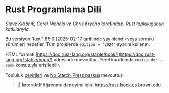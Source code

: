 # Rust Programlama Dili

_Steve Klabnik, Carol Nichols ve Chris Krycho tarafından, Rust topluluğunun katkılarıyla_

Bu versiyon Rust 1.85.0 (2025-02-17 tarihinde yayınlandı) veya sonraki sürümleri hedefler. Tüm projelerde `edition = "2024"` ayarını kullanın.

HTML formatı [https://doc.rust-lang.org/stable/book/](https://doc.rust-lang.org/stable/book/) adresinde mevcuttur. Yerel kurulumda `rustup doc --book` komutuyla erişilebilir.

Topluluk [çevirileri][translations] ve [No Starch Press baskısı][nsprust] mevcuttur.

[nsprust]: https://nostarch.com/rust-programming-language-2nd-edition
[translations]: appendix-06-translation.html

> **🚨 İnteraktif öğrenme deneyimi için**: <https://rust-book.cs.brown.edu>
